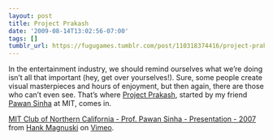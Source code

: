```yaml
---
layout: post
title: Project Prakash
date: '2009-08-14T13:02:56-07:00'
tags: []
tumblr_url: https://fugugames.tumblr.com/post/110318374416/project-prakash
---
```

In the entertainment industry, we should remind ourselves what we’re doing isn’t all that important (hey, get over yourselves!). Sure, some people create visual masterpieces and hours of enjoyment, but then again, there are those who can’t even see. That’s where [Project Prakash](http://web.mit.edu/bcs/sinha/prakash.html), started by my friend [Pawan Sinha](http://web.mit.edu/bcs/sinha/home.html) at MIT, comes in.

[MIT Club of Northern California - Prof. Pawan Sinha - Presentation - 2007](http://vimeo.com/384059) from [Hank Magnuski](http://vimeo.com/user288847) on [Vimeo](http://vimeo.com).

